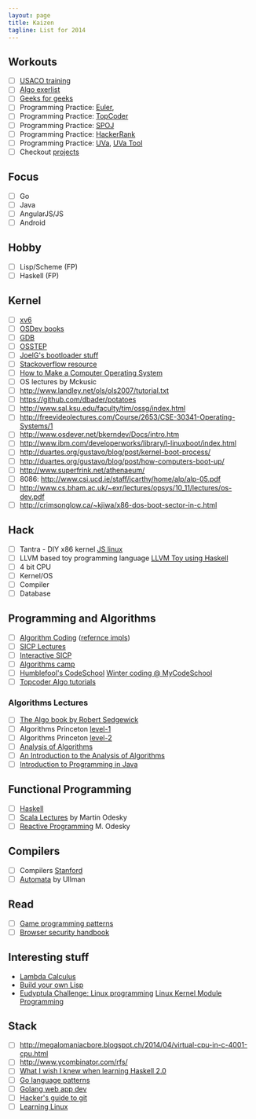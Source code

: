 ```yaml
---
layout: page
title: Kaizen
tagline: List for 2014
---
```



## Workouts

- [ ] [USACO training](http://train.usaco.org/usacogate)
- [ ] [Algo exerlist](https://code.google.com/p/prep/wiki/ExercisesList)
- [ ] [Geeks for geeks](http://www.geeksforgeeks.org/)
- [ ] Programming Practice: [Euler](http://projecteuler.net/),
- [ ] Programming Practice: [TopCoder](http://www.topcoder.com)
- [ ] Programming Practice: [SPOJ](http://www.spoj.com/)
- [ ] Programming Practice: [HackerRank](https://www.hackerrank.com/)
- [ ] Programming Practice: [UVa](http://uva.onlinejudge.org), [UVa Tool](http://uhunt.felix-halim.net/id/0)
- [ ] Checkout [projects](https://github.com/karan/Projects)

## Focus

- [ ] Go
- [ ] Java
- [ ] AngularJS/JS
- [ ] Android

## Hobby

- [ ] Lisp/Scheme (FP)
- [ ] Haskell (FP)

## Kernel

- [ ] [xv6](http://pdos.csail.mit.edu/6.828/2012/xv6.html)
- [ ] [OSDev books](http://wiki.osdev.org/Books)
- [ ] [GDB](http://beej.us/guide/bggdb/)
- [ ] [OSSTEP](http://pages.cs.wisc.edu/~remzi/OSTEP/)
- [ ] [JoelG's bootloader stuff](http://joelgompert.com/OS/TableOfContents.htm)
- [ ] [Stackoverflow resource](http://stackoverflow.com/questions/43180/what-are-some-resources-for-getting-started-in-operating-system-development)
- [ ] [How to Make a Computer Operating System](http://samypesse.github.io/How-to-Make-a-Computer-Operating-System/)
- [ ] OS lectures by Mckusic
- [ ] http://www.landley.net/ols/ols2007/tutorial.txt
- [ ] https://github.com/dbader/potatoes
- [ ] http://www.sal.ksu.edu/faculty/tim/ossg/index.html
- [ ] http://freevideolectures.com/Course/2653/CSE-30341-Operating-Systems/1
- [ ] http://www.osdever.net/bkerndev/Docs/intro.htm
- [ ] http://www.ibm.com/developerworks/library/l-linuxboot/index.html
- [ ] http://duartes.org/gustavo/blog/post/kernel-boot-process/
- [ ] http://duartes.org/gustavo/blog/post/how-computers-boot-up/
- [ ] http://www.superfrink.net/athenaeum/
- [ ] 8086: http://www.csi.ucd.ie/staff/jcarthy/home/alp/alp-05.pdf
- [ ] http://www.cs.bham.ac.uk/~exr/lectures/opsys/10_11/lectures/os-dev.pdf
- [ ] http://crimsonglow.ca/~kjiwa/x86-dos-boot-sector-in-c.html

## Hack

- [ ] Tantra - DIY x86 kernel [JS linux](https://github.com/levskaya/jslinux-deobfuscated)
- [ ] LLVM based toy programming language [LLVM Toy using Haskell](http://www.stephendiehl.com/llvm/)
- [ ] 4 bit CPU
- [ ] Kernel/OS
- [ ] Compiler
- [ ] Database

## Programming and Algorithms

- [ ] [Algorithm Coding](./algorithms.html) ([refernce impls](https://github.com/kennyledet/Algorithm-Implementations))
- [ ] [SICP Lectures](http://ocw.mit.edu/courses/electrical-engineering-and-computer-science/6-001-structure-and-interpretation-of-computer-programs-spring-2005/video-lectures/)
- [ ] [Interactive SICP](http://xuanji.appspot.com/isicp/index.html)
- [ ] [Algorithms camp](http://www.youtube.com/watch?v=vZ2Wn6Ly8Ok&playnext=1&list=PL713C10F05D6BB7BF)
- [ ] [Humblefool's CodeSchool](http://mycodeschool.com/problems) [Winter coding @ MyCodeSchool](http://wintercoding.mycodeschool.com/)
- [ ] [Topcoder Algo tutorials](http://community.topcoder.com/tc?module=Static&d1=tutorials&d2=alg_index)

### Algorithms Lectures

- [ ] [The Algo book by Robert Sedgewick](http://algs4.cs.princeton.edu/home/)
- [ ] Algorithms Princeton [level-1](https://class.coursera.org/algs4partI-003/lecture)
- [ ] Algorithms Princeton [level-2](https://class.coursera.org/algs4partII-002/lecture)
- [ ] [Analysis of Algorithms](https://www.coursera.org/course/aofa)
- [ ] [An Introduction to the Analysis of Algorithms](http://aofa.cs.princeton.edu/home/)
- [ ] [Introduction to Programming in Java](http://introcs.cs.princeton.edu/java/home/)

## Functional Programming

- [ ] [Haskell](http://www.scs.stanford.edu/11au-cs240h/)
- [ ] [Scala Lectures](https://class.coursera.org/progfun-003/lecture) by Martin Odesky
- [ ] [Reactive Programming](https://class.coursera.org/reactive-001/lecture) M. Odesky

## Compilers

- [ ] Compilers [Stanford](https://class.coursera.org/compilers-003/lecture)
- [ ] [Automata](https://class.coursera.org/automata-002/lecture) by Ullman

## Read

- [ ] [Game programming patterns](http://gameprogrammingpatterns.com/index.html)
- [ ] [Browser security handbook](https://code.google.com/p/browsersec/wiki/Part1)

## Interesting stuff

- [Lambda Calculus](https://www.youtube.com/playlist?list=PL4A05CF0478DAD704)
- [Build your own Lisp](http://www.buildyourownlisp.com/contents)
- [Eudyptula Challenge: Linux programming](http://eudyptula-challenge.org/) [Linux Kernel Module Programming](http://www.tldp.org/LDP/lkmpg/2.4/html/book1.htm)

## Stack

- [ ] http://megalomaniacbore.blogspot.ch/2014/04/virtual-cpu-in-c-4001-cpu.html
- [ ] http://www.ycombinator.com/rfs/
- [ ] [What I wish I knew when learning Haskell 2.0](http://dev.stephendiehl.com/hask/#cabal)
- [ ] [Go language patterns](https://sites.google.com/site/gopatterns/)
- [ ] [Golang web app dev](https://github.com/astaxie/build-web-application-with-golang/blob/master/en/eBook/preface.md)
- [ ] [Hacker's guide to git](http://wildlyinaccurate.com/a-hackers-guide-to-git)
- [ ] [Learning Linux](http://www.tldp.org/LDP/tlk/tlk-toc.html)
